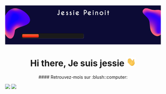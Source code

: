 <p align='center'>
  <img src="Banner_Github.gif"/>
</p>

<h1 align='center'>Hi there, Je suis jessie <img src="https://github.com/LucileGombert/LucileGombert/blob/main/images/wave.gif" width="30px"></h1>

<p align='center'>
#### Retrouvez-mois sur :blush::computer:

<a href="https://www.linkedin.com/in/jessie-peinoit/"><img src="https://img.shields.io/badge/LinkedIn-0077B5?style=for-the-badge&logo=linkedin&logoColor=white"/></a>
<img src="https://img.shields.io/badge/Discord-7289DA?style=for-the-badge&logo=discord&logoColor=white"/>


</p>
